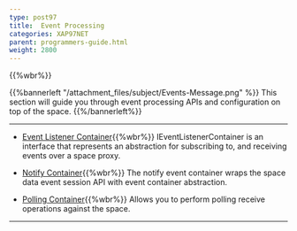 ```yaml
---
type: post97
title:  Event Processing
categories: XAP97NET
parent: programmers-guide.html
weight: 2800
---
```


{{%wbr%}}

{{%bannerleft "/attachment_files/subject/Events-Message.png" %}}
This section will guide you through event processing APIs and configuration on top of the space.
{{%/bannerleft%}}







<hr/>


- [Event Listener Container](./event-listener-container.html){{%wbr%}}
IEventListenerContainer is an interface that represents an abstraction for subscribing to, and receiving events over a space proxy.

- [Notify Container](./notify-container.html){{%wbr%}}
The notify event container wraps the space data event session API with event container abstraction.

- [Polling Container](./polling-container.html){{%wbr%}}
Allows you to perform polling receive operations against the space.


<hr/>



